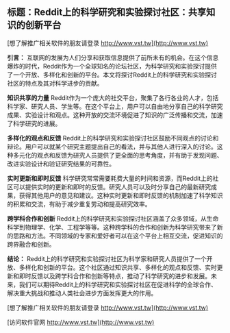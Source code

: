 ## **标题：Reddit上的科学研究和实验探讨社区：共享知识的创新平台**

[想了解推广相关软件的朋友请登录 http://www.vst.tw](http://www.vst.tw)

**引言：**
互联网的发展为人们分享和获取信息提供了前所未有的机会。在这个信息爆炸的时代，Reddit作为一个全球知名的论坛社区，为科学研究和实验探讨提供了一个开放、多样化和创新的平台。本文将探讨Reddit上的科学研究和实验探讨社区的特点及其对科学进步的贡献。

**知识共享的力量**
Reddit作为一个庞大的社交平台，聚集了各行各业的人才，包括科学家、研究人员、学生等。在这个平台上，用户可以自由地分享自己的科学研究成果、实验设计和观点。这种开放的交流环境促进了知识的广泛传播和交流，加速了科学研究的进展。

**多样化的观点和反馈**
Reddit上的科学研究和实验探讨社区鼓励不同观点的讨论和辩论。用户可以就某个研究主题提出自己的看法，并与其他人进行深入的讨论。这种多元化的观点和反馈为研究人员提供了更全面的思考角度，并有助于发现问题、改进实验设计和验证研究结果的可靠性。

**实时更新和即时反馈**
科学研究常常需要耗费大量的时间和资源，而Reddit上的社区可以提供实时的更新和即时的反馈。研究人员可以及时分享自己的最新研究成果，获得其他用户的意见和建议。这种实时更新和即时反馈的机制加速了科学知识的积累和交流，有助于减少重复劳动和提高研究效率。

**跨学科合作和创新**
Reddit上的科学研究和实验探讨社区涵盖了众多领域，从生命科学到物理学、化学、工程学等等。这种跨学科的合作和创新为科学研究带来了新的思路和方法。不同领域的专家和爱好者可以在这个平台上相互交流，促进知识的跨界融合和创新。

**结论：**
Reddit上的科学研究和实验探讨社区为科学家和研究人员提供了一个开放、多样化和创新的平台。这个社区通过知识共享、多样化的观点和反馈、实时更新和即时反馈以及跨学科合作和创新等特点，推动了科学研究的进步和发展。未来，我们可以期待Reddit上的科学研究和实验探讨社区在促进科学的全球合作、解决重大挑战和推动人类社会进步方面发挥更大的作用。

[想了解推广相关软件的朋友请登录 http://www.vst.tw](http://www.vst.tw)


[访问软件官网 http://www.vst.tw](http://www.vst.tw)
